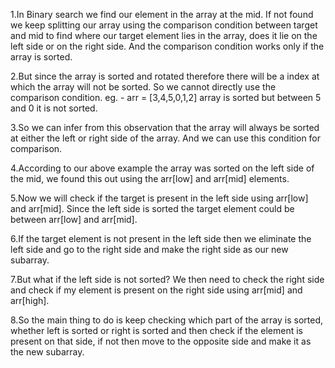 1.In Binary search we find our element in the array at the mid. If not found we keep splitting our array using the comparison condition between target and mid to find where our target element lies in the array, does it lie on the left side or on the right side. And the comparison condition works only if the array is sorted.

2.But since the array is sorted and rotated therefore there will be a index at which the array will not be sorted. So we cannot directly use the comparison condition.
eg. - arr = [3,4,5,0,1,2] array is sorted but between 5 and 0 it is not sorted.

3.So we can infer from this observation that the array will always be sorted at either the left or right side of the array. And we can use this condition for comparison.

4.According to our above example the array was sorted on the left side of the mid, we found this out using the arr[low] and arr[mid] elements.

5.Now we will check if the target is present in the left side using arr[low] and arr[mid]. Since the left side is sorted the target element could be between arr[low] and arr[mid].

6.If the target element is not present in the left side then we eliminate the left side and go to the right side and make the right side as our new subarray.

7.But what if the left side is not sorted? We then need to check the right side and check if my element is present on the right side using arr[mid] and arr[high].

8.So the main thing to do is keep checking which part of the array is sorted, whether left is sorted or right is sorted and then check if the element is present on that side, if not then move to the opposite side and make it as the new subarray.
